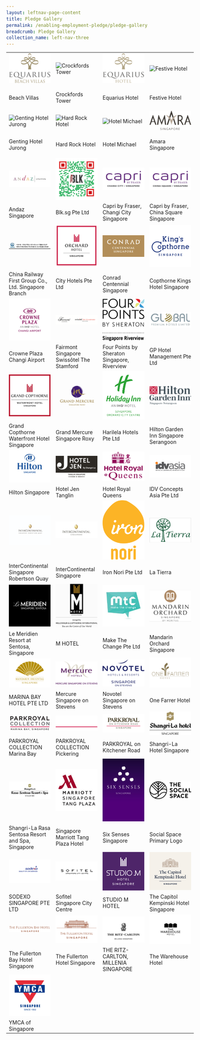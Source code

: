 ```yaml
---
layout: leftnav-page-content
title: Pledge Gallery
permalink: /enabling-employment-pledge/pledge-gallery
breadcrumb: Pledge Gallery
collection_name: left-nav-three
---
```


<table>
  <tr>
     <td width="25%">
       <img src="../images/EEP_1_Beach_Villas.jpg" alt="Beach Villas" />
     </td>
     <td width="25%">
       <img src="../images/EEP_2_Crockfords_Tower.jpg" alt="Crockfords Tower" />
     </td>
     <td width="25%">
       <img src="../images/EEP_3_Equarius_Hotel.jpg" alt="Equarius Hotel" />
     </td>
     <td width="25%">
        <img src="/images/EEP_4_Festive_Hotel.jpg" alt="Festive Hotel" />
     </td>    
  </tr>
  <tr>
     <td>
       <p>Beach Villas</p>
     </td>
     <td>
       <p>Crockfords Tower</p>
     </td>
     <td>
       <p>Equarius Hotel</p>
     </td>
     <td>
       <p>Festive Hotel</p>
     </td> 
    
  </tr>
  <tr>
     <td >
       <img src="/images/EEP_5_Genting_Hotel_Jurong.jpg" alt="Genting Hotel Jurong" />
     </td>
     <td>
       <img src="/images/EEP_6_Hard_Rock_Hotel.jpg" alt="Hard Rock Hotel" />
     </td>
     <td>
       <img src="/images/EEP_7_Hotel_Michael.jpg" alt="Hotel Michael" />
     </td>
     <td>
        <img src="/images/eep_21_Amara_Singapore.png" alt="Amara Singapore" />
     </td>   
  </tr>
  <tr>
   <td>
       <p>Genting Hotel Jurong</p>
     </td> 
     <td>
       <p>Hard Rock Hotel</p>
     </td>
     <td>
       <p>Hotel Michael</p>
     </td>
     <td>
       <p>Amara Singapore</p>
     </td>     
  </tr> 
  
  
  <tr>  <td ><img src="/images/eep_22_Andaz_Singapore.jpg" alt="Andaz Singapore" /> </td>
  <td ><img src="/images/eep_23_Blksg_Pte_td.png" alt="Blk.sg Pte Ltd" /> </td>
  <td ><img src="/images/eep_24_Capri1.jpg" alt="Capri by Fraser, Changi City  Singapore" /> </td>
  <td ><img src="/images/eep_25_Capri2.jpg" alt="Capri by Fraser, China Square  Singapore" /> </td></tr>

<tr><td>Andaz Singapore</td>
<td>Blk.sg Pte Ltd</td>
<td>Capri by Fraser, Changi City  Singapore</td>
<td>Capri by Fraser, China Square  Singapore</td></tr>

<tr>  <td ><img src="/images/eep_26_ChinaRailway.jpg" alt="China Railway First Group Co., Ltd. Singapore Branch" /> </td>
  <td ><img src="/images/eep_27_City_Hotel.jpg" alt="City Hotels Pte Ltd" /> </td>
  <td ><img src="/images/eep_28_Conrad.jpg" alt="Conrad Centennial Singapore" /> </td>
  <td ><img src="/images/eep_29_Copthorne.png" alt="Copthorne Kings Hotel Singapore" /> </td></tr>

<tr><td>China Railway First Group Co., Ltd. Singapore Branch</td>
<td>City Hotels Pte Ltd</td>
<td>Conrad Centennial Singapore</td>
<td>Copthorne Kings Hotel Singapore</td></tr>

<tr>  <td ><img src="/images/eep_30_Crowne.jpg" alt="Crowne Plaza Changi Airport" /> </td>
  <td ><img src="/images/eep_31_Fairmont.png" alt="Fairmont Singapore  Swissôtel The Stamford" /> </td>
  <td ><img src="/images/eep_32_Four.png" alt="Four Points by Sheraton Singapore, Riverview" /> </td>
  <td ><img src="/images/eep_33_GP.jpg" alt="GP Hotel Management Pte Ltd" /> </td></tr>

<tr><td>Crowne Plaza Changi Airport</td>
<td>Fairmont Singapore  Swissôtel The Stamford</td>
<td>Four Points by Sheraton Singapore, Riverview</td>
<td>GP Hotel Management Pte Ltd</td></tr>

<tr>  <td ><img src="/images/eep_34_Grand.jpg" alt="Grand Copthorne Waterfront Hotel Singapore" /> </td>
  <td ><img src="/images/eep_35_GrandMercure.jpg" alt="Grand Mercure Singapore Roxy" /> </td>
  <td ><img src="/images/eep_36_HolidayInn.jpg" alt="Harilela Hotels Pte Ltd" /> </td>
  <td ><img src="/images/eep_37_HiltonGarden.jpg" alt="Hilton Garden Inn Singapore Serangoon" /> </td></tr>

<tr><td>Grand Copthorne Waterfront Hotel Singapore</td>
<td>Grand Mercure Singapore Roxy</td>
<td>Harilela Hotels Pte Ltd</td>
<td>Hilton Garden Inn Singapore Serangoon</td></tr>

<tr>  <td ><img src="/images/eep_38_Hilton.png" alt="Hilton Singapore" /> </td>
  <td ><img src="/images/eep_39_HotelJen.png" alt="Hotel Jen Tanglin" /> </td>
  <td ><img src="/images/eep_40_HotelRoyal.jpg" alt="Hotel Royal Queens" /> </td>
  <td ><img src="/images/eep_41_IDV.jpg" alt="IDV Concepts Asia Pte Ltd" /> </td></tr>

<tr><td>Hilton Singapore</td>
<td>Hotel Jen Tanglin</td>
<td>Hotel Royal Queens</td>
<td>IDV Concepts Asia Pte Ltd</td></tr>

<tr>  <td ><img src="/images/eep_42_InterContinental_Sg.jpg" alt="InterContinental Singapore Robertson Quay" /> </td>
  <td ><img src="/images/eep_43_InterContinental.png" alt="InterContinental Singapore" /> </td>
  <td ><img src="/images/eep_44_iron.png" alt="Iron Nori Pte Ltd" /> </td>
  <td ><img src="/images/eep_45_LaTierra.jpg" alt="La Tierra" /> </td></tr>

<tr><td>InterContinental Singapore Robertson Quay</td>
<td>InterContinental Singapore</td>
<td>Iron Nori Pte Ltd</td>
<td>La Tierra</td></tr>

<tr>  <td ><img src="/images/eep_46_LeMeridien.jpg" alt="Le Meridien Resort at Sentosa, Singapore" /> </td>
  <td ><img src="/images/eep_47_HotelM.jpg" alt="M HOTEL " /> </td>
  <td ><img src="/images/eep_48_make.jpg" alt="Make The Change Pte Ltd" /> </td>
  <td ><img src="/images/eep_49_Mandarin.jpg" alt="Mandarin Orchard Singapore" /> </td></tr>

<tr><td>Le Meridien Resort at Sentosa, Singapore</td>
<td>M HOTEL </td>
<td>Make The Change Pte Ltd</td>
<td>Mandarin Orchard Singapore</td></tr>

<tr>  <td ><img src="/images/eep_50_Marina.png" alt="MARINA BAY HOTEL PTE LTD" /> </td>
  <td ><img src="/images/eep_51_Mercure.png" alt="Mercure Singapore on Stevens" /> </td>
  <td ><img src="/images/eep_52_Novotel.png" alt="Novotel Singapore on Stevens" /> </td>
  <td ><img src="/images/eep_53_One.png" alt="One Farrer Hotel" /> </td></tr>

<tr><td>MARINA BAY HOTEL PTE LTD</td>
<td>Mercure Singapore on Stevens</td>
<td>Novotel Singapore on Stevens</td>
<td>One Farrer Hotel</td></tr>

<tr>  <td ><img src="/images/eep_54_Parkroyal.jpg" alt="PARKROYAL COLLECTION Marina Bay" /> </td>
  <td ><img src="/images/eep_55_Parkroyal2.png" alt="PARKROYAL COLLECTION Pickering" /> </td>
  <td ><img src="/images/eep_56_Parkroyal3.png" alt="PARKROYAL on Kitchener Road" /> </td>
  <td ><img src="/images/eep_57_Shangri.png" alt="Shangri-La Hotel Singapore" /> </td></tr>

<tr><td>PARKROYAL COLLECTION Marina Bay</td>
<td>PARKROYAL COLLECTION Pickering</td>
<td>PARKROYAL on Kitchener Road</td>
<td>Shangri-La Hotel Singapore</td></tr>

<tr>  <td ><img src="/images/eep_58_Shangri2.jpg" alt="Shangri-La Rasa Sentosa Resort and Spa, Singapore" /> </td>
  <td ><img src="/images/eep_59_Marriott.jpg" alt="Singapore Marriott Tang Plaza Hotel" /> </td>
  <td ><img src="/images/eep_60_six.jpg" alt="Six Senses Singapore" /> </td>
  <td ><img src="/images/eep_61_social.png" alt="Social Space Primary Logo" /> </td></tr>

<tr><td>Shangri-La Rasa Sentosa Resort and Spa, Singapore</td>
<td>Singapore Marriott Tang Plaza Hotel</td>
<td>Six Senses Singapore</td>
<td>Social Space Primary Logo</td></tr>

<tr>  <td ><img src="/images/eep_62_Sodexo.jpg" alt="SODEXO SINGAPORE PTE LTD" /> </td>
  <td ><img src="/images/eep_63_sofitel.jpg" alt="Sofitel Singapore City Centre" /> </td>
  <td ><img src="/images/eep_64_studio.jpg" alt="STUDIO M HOTEL" /> </td>
  <td ><img src="/images/eep_65_capitol.png" alt="The Capitol Kempinski Hotel Singapore" /> </td></tr>

<tr><td>SODEXO SINGAPORE PTE LTD</td>
<td>Sofitel Singapore City Centre</td>
<td>STUDIO M HOTEL</td>
<td>The Capitol Kempinski Hotel Singapore</td></tr>

<tr>  <td ><img src="/images/eep_66_fullerton.png" alt="The Fullerton Bay Hotel Singapore" /> </td>
  <td ><img src="/images/eep_67_fullerton.png" alt="The Fullerton Hotel Singapore" /> </td>
  <td ><img src="/images/eep_68_ritz.jpg" alt="THE RITZ-CARLTON, MILLENIA SINGAPORE" /> </td>
  <td ><img src="/images/eep_69_warehouse.jpg" alt="The Warehouse Hotel" /> </td></tr>

<tr><td>The Fullerton Bay Hotel Singapore</td>
<td>The Fullerton Hotel Singapore</td>
<td>THE RITZ-CARLTON, MILLENIA SINGAPORE</td>
<td>The Warehouse Hotel</td></tr>

<tr>  <td ><img src="/images/eep_70_ymca.png" alt="YMCA of Singapore" /> </td>
<td>&nbsp;</td>
<td>&nbsp;</td>
<td>&nbsp;</td></tr>

<tr><td>YMCA of Singapore</td>
<td>&nbsp;</td>
<td>&nbsp;</td>
<td>&nbsp;</td></tr>

</table>
